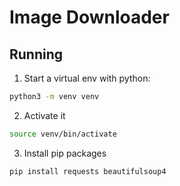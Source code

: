 # Image Downloader

## Running

1. Start a virtual env with python:

```bash
python3 -m venv venv
```

2. Activate it

```bash
source venv/bin/activate
```

3. Install pip packages

```bash
pip install requests beautifulsoup4
```
